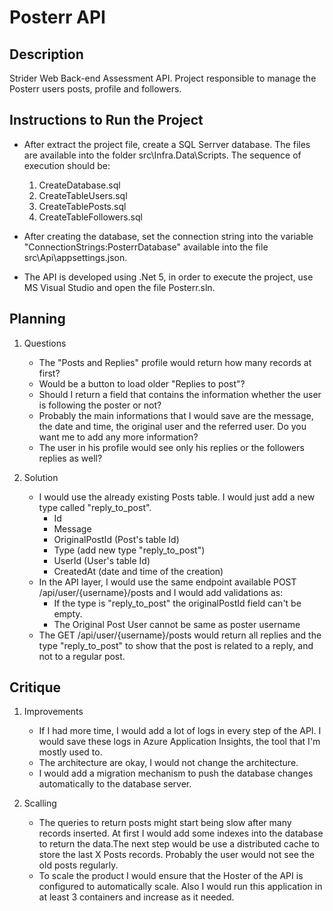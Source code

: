 # Posterr API

## Description
Strider Web Back-end Assessment API. Project responsible to manage the Posterr users posts, profile and followers.

## Instructions to Run the Project
* After extract the project file, create a SQL Serrver database. The files are available into the folder src\Infra.Data\Scripts. The sequence of execution should be:
   1. CreateDatabase.sql
   2. CreateTableUsers.sql
   3. CreateTablePosts.sql
   4. CreateTableFollowers.sql

* After creating the database, set the connection string into the variable "ConnectionStrings:PosterrDatabase" available into the file src\Api\appsettings.json.
* The API is developed using .Net 5, in order to execute the project, use MS Visual Studio and open the file Posterr.sln.

## Planning

1. Questions

   - The "Posts and Replies" profile would return how many records at first?
   - Would be a button to load older "Replies to post"?
   - Should I return a field that contains the information whether the user is following the poster or not?
   - Probably the main informations that I would save are the message, the date and time, the original user and the referred user. Do you want me to add any more information?
   - The user in his profile would see only his replies or the followers replies as well?

2. Solution

   - I would use the already existing Posts table. I would just add a new type called "reply_to_post".
     - Id
     - Message 
     - OriginalPostId (Post's table Id)
     - Type (add new type "reply_to_post")
     - UserId (User's table Id)
     - CreatedAt (date and time of the creation)
   - In the API layer, I would use the same endpoint available POST /api/user/{username}/posts and I would add validations as:
     - If the type is "reply_to_post" the originalPostId field can't be empty.
     - The Original Post User cannot be same as poster username
   - The GET /api/user/{username}/posts would return all replies and the type "reply_to_post" to show that the post is related to a reply, and not to a regular post.


## Critique

1. Improvements
   - If I had more time, I would add a lot of logs in every step of the API. I would save these logs in Azure Application Insights, the tool that I'm mostly used to.
   - The architecture are okay, I would not change the architecture.
   - I would add a migration mechanism to push the database changes automatically to the database server.

2. Scalling
   - The queries to return posts might start being slow after many records inserted. At first I would add some indexes into the database to return the data.The next step would be use a distributed cache to store the last X Posts records. Probably the user would not see the old posts regularly.
   - To scale the product I would ensure that the Hoster of the API is configured to automatically scale. Also I would run this application in at least 3 containers and increase as it needed.